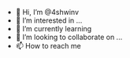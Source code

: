 - 👋 Hi, I’m @4shwinv
- 👀 I’m interested in ...
- 🌱 I’m currently learning 
- 💞️ I’m looking to collaborate on ...
- 📫 How to reach me 

<!---
4shwinv/4shwinv is a ✨ special ✨ repository because its `README.md` (this file) appears on your GitHub profile.
You can click the Preview link to take a look at your changes.
--->
